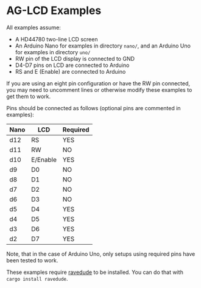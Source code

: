 # AG-LCD Examples

All examples assume: 

* A HD44780 two-line LCD screen 
* An Arduino Nano for examples in directory `nano/`, and an Arduino Uno for examples in directory `uno/`
* RW pin of the LCD display is connected to GND
* D4-D7 pins on LCD are connected to Arduino
* RS and E (Enable) are connected to Arduino

If you are using an eight pin configuration or have the RW pin connected, you may need to 
uncomment lines or otherwise modify these examples to get them to work.  

Pins should be connected as follows (optional pins are commented in examples):

| Nano | LCD      | Required |
|------|----------|----------|
| d12  | RS       | YES      |
| d11  | RW       | NO       |
| d10  | E/Enable | YES      |
| d9   | D0       | NO       |
| d8   | D1       | NO       |
| d7   | D2       | NO       |
| d6   | D3       | NO       |
| d5   | D4       | YES      |
| d4   | D5       | YES      |
| d3   | D6       | YES      |
| d2   | D7       | YES      |

Note, that in the case of Arduino Uno, only setups using required pins have been tested to work.

These examples require [ravedude](https://crates.io/crates/ravedude) to be installed. You can do that with `cargo install ravedude`.  